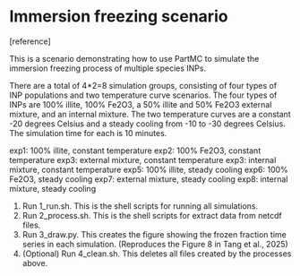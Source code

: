 
# Immersion freezing scenario

[reference]

This is a scenario demonstrating how to use PartMC to simulate the immersion freezing process of multiple species INPs.

There are a total of 4*2=8 simulation groups, consisting of four types of INP populations and two temperature curve scenarios. The four types of INPs are 100% illite, 100% Fe2O3, a 50% illite and 50% Fe2O3 external mixture, and an internal mixture. The two temperature curves are a constant -20 degrees Celsius and a steady cooling from -10 to -30 degrees Celsius. The simulation time for each is 10 minutes.

exp1: 100% illite, constant temperature
exp2: 100% Fe2O3, constant temperature
exp3: external mixture, constant temperature
exp3: internal mixture, constant temperature
exp5: 100% illite, steady cooling
exp6: 100% Fe2O3, steady cooling
exp7: external mixture, steady cooling
exp8: internal mixture, steady cooling

1. Run 1_run.sh. This is the shell scripts for running all simulations.
2. Run 2_process.sh. This is the shell scripts for extract data from netcdf files.
3. Run 3_draw.py. This creates the figure showing the frozen fraction time series in each simulation. (Reproduces the Figure 8 in Tang et al., 2025)
4. (Optional) Run 4_clean.sh. This deletes all files created by the processes above.
